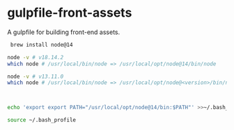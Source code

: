 # gulpfile-front-assets

A gulpfile for building front-end assets.

```sh
 brew install node@14
```

```sh
node -v # v18.14.2
which node # /usr/local/bin/node => /usr/local/opt/node@14/bin/node

```

```sh
node -v # v13.11.0
which node # /usr/local/bin/node => /usr/local/opt/node@<version>/bin/node



echo 'export export PATH="/usr/local/opt/node@14/bin:$PATH"' >>~/.bash_profile

```

```sh
source ~/.bash_profile 
```
